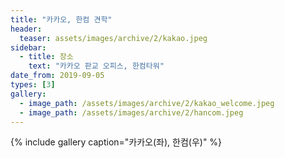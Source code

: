 ```yaml
---
title: "카카오, 한컴 견학"
header:
  teaser: assets/images/archive/2/kakao.jpeg
sidebar:
  - title: 장소
    text: "카카오 판교 오피스, 한컴타워" 
date_from: 2019-09-05
types: [3]
gallery:
  - image_path: /assets/images/archive/2/kakao_welcome.jpeg
  - image_path: /assets/images/archive/2/hancom.jpeg
---
```

{% include gallery caption="카카오(좌), 한컴(우)" %}